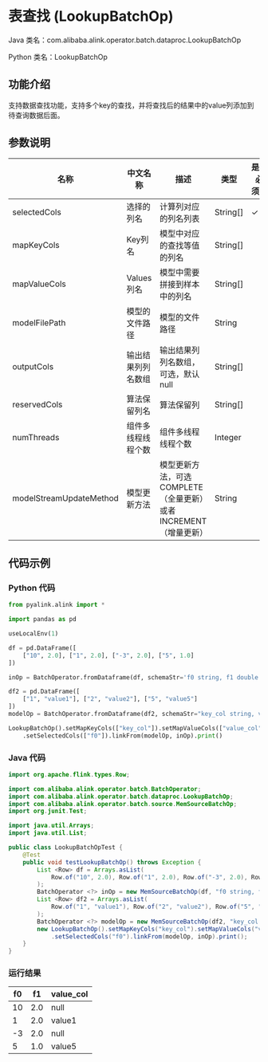 # 表查找 (LookupBatchOp)
Java 类名：com.alibaba.alink.operator.batch.dataproc.LookupBatchOp

Python 类名：LookupBatchOp


## 功能介绍
支持数据查找功能，支持多个key的查找，并将查找后的结果中的value列添加到待查询数据后面。

## 参数说明

| 名称 | 中文名称 | 描述 | 类型 | 是否必须？ | 取值范围 | 默认值 |
| --- | --- | --- | --- | --- | --- | --- |
| selectedCols | 选择的列名 | 计算列对应的列名列表 | String[] | ✓ |  |  |
| mapKeyCols | Key列名 | 模型中对应的查找等值的列名 | String[] |  |  | null |
| mapValueCols | Values列名 | 模型中需要拼接到样本中的列名 | String[] |  |  | null |
| modelFilePath | 模型的文件路径 | 模型的文件路径 | String |  |  | null |
| outputCols | 输出结果列列名数组 | 输出结果列列名数组，可选，默认null | String[] |  |  | null |
| reservedCols | 算法保留列名 | 算法保留列 | String[] |  |  | null |
| numThreads | 组件多线程线程个数 | 组件多线程线程个数 | Integer |  |  | 1 |
| modelStreamUpdateMethod | 模型更新方法 | 模型更新方法，可选COMPLETE（全量更新）或者 INCREMENT（增量更新） | String |  | "COMPLETE", "INCREMENT" | "COMPLETE" |


## 代码示例
### Python 代码
```python
from pyalink.alink import *

import pandas as pd

useLocalEnv(1)

df = pd.DataFrame([
    ["10", 2.0], ["1", 2.0], ["-3", 2.0], ["5", 1.0]
])

inOp = BatchOperator.fromDataframe(df, schemaStr='f0 string, f1 double')

df2 = pd.DataFrame([
    ["1", "value1"], ["2", "value2"], ["5", "value5"]
])
modelOp = BatchOperator.fromDataframe(df2, schemaStr="key_col string, value_col string")

LookupBatchOp().setMapKeyCols(["key_col"]).setMapValueCols(["value_col"]) \
    .setSelectedCols(["f0"]).linkFrom(modelOp, inOp).print()
```
### Java 代码
```java
import org.apache.flink.types.Row;

import com.alibaba.alink.operator.batch.BatchOperator;
import com.alibaba.alink.operator.batch.dataproc.LookupBatchOp;
import com.alibaba.alink.operator.batch.source.MemSourceBatchOp;
import org.junit.Test;

import java.util.Arrays;
import java.util.List;

public class LookupBatchOpTest {
	@Test
	public void testLookupBatchOp() throws Exception {
		List <Row> df = Arrays.asList(
			Row.of("10", 2.0), Row.of("1", 2.0), Row.of("-3", 2.0), Row.of("5", 1.0)
		);
		BatchOperator <?> inOp = new MemSourceBatchOp(df, "f0 string, f1 double");
		List <Row> df2 = Arrays.asList(
			Row.of("1", "value1"), Row.of("2", "value2"), Row.of("5", "value5")
		);
		BatchOperator <?> modelOp = new MemSourceBatchOp(df2, "key_col string, value_col string");
		new LookupBatchOp().setMapKeyCols("key_col").setMapValueCols("value_col")
			.setSelectedCols("f0").linkFrom(modelOp, inOp).print();
	}
}
```

### 运行结果
|f0|f1|value_col|
|---|---|---|
|10|2.0|null|
|1|2.0|value1|
|-3|2.0|null|
|5|1.0|value5|
